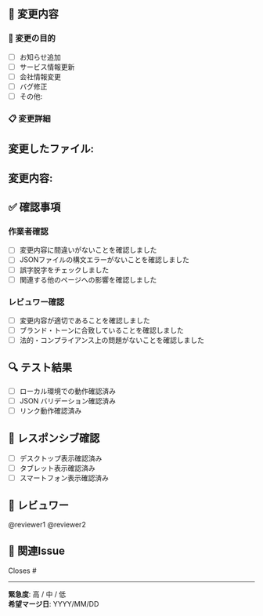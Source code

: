 ## 📝 変更内容
<!-- 変更した内容を具体的に記述してください -->

### 🎯 変更の目的
- [ ] お知らせ追加
- [ ] サービス情報更新  
- [ ] 会社情報変更
- [ ] バグ修正
- [ ] その他: 

### 📋 変更詳細
**変更したファイル:**
- 

**変更内容:**
- 

## ✅ 確認事項
### 作業者確認
- [ ] 変更内容に間違いがないことを確認しました
- [ ] JSONファイルの構文エラーがないことを確認しました
- [ ] 誤字脱字をチェックしました
- [ ] 関連する他のページへの影響を確認しました

### レビュワー確認
- [ ] 変更内容が適切であることを確認しました
- [ ] ブランド・トーンに合致していることを確認しました
- [ ] 法的・コンプライアンス上の問題がないことを確認しました

## 🔍 テスト結果
- [ ] ローカル環境での動作確認済み
- [ ] JSON バリデーション確認済み
- [ ] リンク動作確認済み

## 📱 レスポンシブ確認
- [ ] デスクトップ表示確認済み
- [ ] タブレット表示確認済み  
- [ ] スマートフォン表示確認済み

## 👥 レビュワー
@reviewer1 @reviewer2

## 📎 関連Issue
Closes #

---
**緊急度**: 高 / 中 / 低  
**希望マージ日**: YYYY/MM/DD